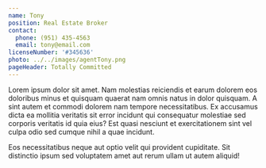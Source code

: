 ```yaml
---
name: Tony
position: Real Estate Broker
contact:
  phone: (951) 435-4563
  email: tony@email.com
licenseNumber: '#345636'
photo: ../../images/agentTony.png
pageHeader: Totally Committed
---
```


Lorem ipsum dolor sit amet. Nam molestias reiciendis et earum dolorem eos doloribus minus et quisquam quaerat nam omnis natus in dolor quisquam. A sint autem et commodi dolorem nam tempore necessitatibus. Ex accusamus dicta ea mollitia veritatis sit error incidunt qui consequatur molestiae sed corporis veritatis id quia eius? Est quasi nesciunt et exercitationem sint vel culpa odio sed cumque nihil a quae incidunt.

Eos necessitatibus neque aut optio velit qui provident cupiditate. Sit distinctio ipsum sed voluptatem amet aut rerum ullam ut autem aliquid!
